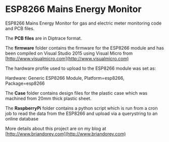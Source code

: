 # ESP8266 Mains Energy Monitor
ESP8266 Mains Energy Monitor for gas and electric meter monitoring code and PCB files.

The **PCB files** are in Diptrace format.

The **firmware** folder contains the firmware for the ESP8266 module and has been compiled on Visual Studio 2015 using Visual Micro from [http://www.visualmicro.com](http://www.visualmicro.com)

The hardware profile used to upload to the ESP8266 module was set as:

Hardware: Generic ESP8266 Module, Platform=esp8266, Package=esp8266

The **Case** folder contains design files for the plastic case which was machined from 20mm thick plastic sheet.

The **RaspberryPi** folder contains a python script which is run from a cron job to read the data from the ESP8266 and upload via a querystring to an online database

More details about this project are on my blog at [http://www.briandorey.com](http://www.briandorey.com)

